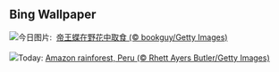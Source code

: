 ## Bing Wallpaper
![](https://www.bing.com/th?id=OHR.PollinatorMonarch_ZH-CN5556988827_UHD.jpg&w=1000)今日图片: &nbsp;[帝王蝶在野花中取食 (© bookguy/Getty Images)](https://www.bing.com/th?id=OHR.PollinatorMonarch_ZH-CN5556988827_UHD.jpg)
<br><br/>
![](https://www.bing.com/th?id=OHR.PeruAmazon_EN-US1428483038_UHD.jpg&w=1000)Today: [Amazon rainforest, Peru (© Rhett Ayers Butler/Getty Images)](https://www.bing.com/th?id=OHR.PeruAmazon_EN-US1428483038_UHD.jpg)
<br><br/>
